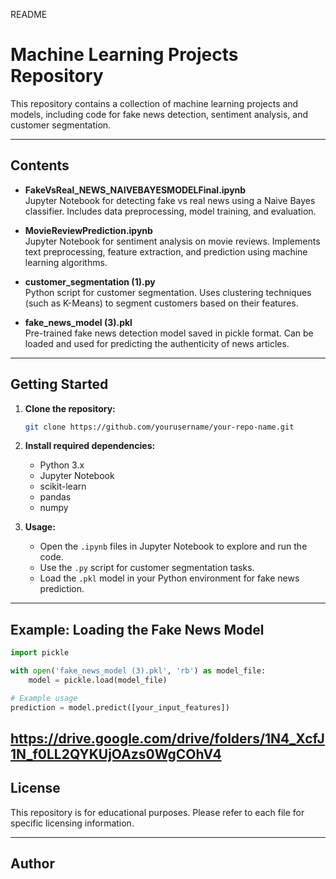 README

# Machine Learning Projects Repository

This repository contains a collection of machine learning projects and models, including code for fake news detection, sentiment analysis, and customer segmentation.

---

## Contents

- **FakeVsReal_NEWS_NAIVEBAYESMODELFinal.ipynb**  
  Jupyter Notebook for detecting fake vs real news using a Naive Bayes classifier. Includes data preprocessing, model training, and evaluation.

- **MovieReviewPrediction.ipynb**  
  Jupyter Notebook for sentiment analysis on movie reviews. Implements text preprocessing, feature extraction, and prediction using machine learning algorithms.

- **customer_segmentation (1).py**  
  Python script for customer segmentation. Uses clustering techniques (such as K-Means) to segment customers based on their features.

- **fake_news_model (3).pkl**  
  Pre-trained fake news detection model saved in pickle format. Can be loaded and used for predicting the authenticity of news articles.

---

## Getting Started

1. **Clone the repository:**
   ```bash
   git clone https://github.com/yourusername/your-repo-name.git
   ```
2. **Install required dependencies:**
   - Python 3.x
   - Jupyter Notebook
   - scikit-learn
   - pandas
   - numpy

3. **Usage:**
   - Open the `.ipynb` files in Jupyter Notebook to explore and run the code.
   - Use the `.py` script for customer segmentation tasks.
   - Load the `.pkl` model in your Python environment for fake news prediction.

---

## Example: Loading the Fake News Model

```python
import pickle

with open('fake_news_model (3).pkl', 'rb') as model_file:
    model = pickle.load(model_file)

# Example usage
prediction = model.predict([your_input_features])
```
https://drive.google.com/drive/folders/1N4_XcfJ1N_f0LL2QYKUjOAzs0WgCOhV4
---

## License

This repository is for educational purposes. Please refer to each file for specific licensing information.

---

## Author

